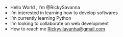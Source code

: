 -  Hello World , I’m @RickySavanna
-  I’m interested in learning how to develop softwares
-  I’m currently learning Python
- I’m looking to collaborate on web development
-  How to reach me Rickyvilavanha@gmail.com
<!---
RickySavanna/RickySavanna is a ✨ special ✨ repository because its `README.md` (this file) appears on your GitHub profile.
You can click the Preview link to take a look at your changes.
--->
